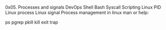 0x05. Processes and signals
DevOps
Shell
Bash
Syscall
Scripting
Linux PID
Linux process
Linux signal
Process management in linux
man or help:

ps
pgrep
pkill
kill
exit
trap
